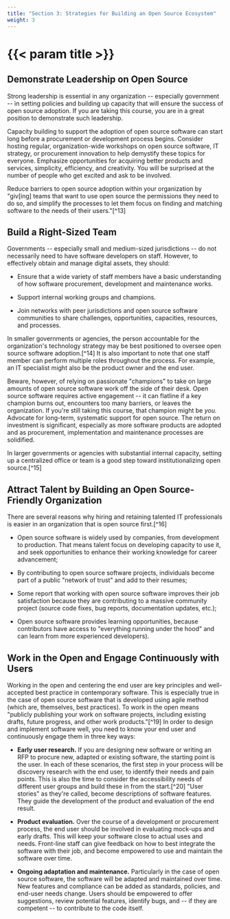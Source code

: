 ```yaml
---
title: "Section 3: Strategies for Building an Open Source Ecosystem"
weight: 3
---
```


# {{< param title >}}

## Demonstrate Leadership on Open Source

Strong leadership is essential in any organization -- especially government -- in setting policies and building up capacity that will ensure the success of open source adoption. If you are taking this course, you are in a great position to demonstrate such leadership.

Capacity building to support the adoption of open source software can start long before a procurement or development process begins. Consider hosting regular, organization-wide workshops on open source software, IT strategy, or procurement innovation to help demystify these topics for everyone. Emphasize opportunities for acquiring better products and services, simplicity, efficiency, and creativity. You will be surprised at the number of people who get excited and ask to be involved.

Reduce barriers to open source adoption within your organization by "giv\[ing\] teams that want to use open source the permissions they need to do so, and simplify the processes to let them focus on finding and matching software to the needs of their users."[^13]

## Build a Right-Sized Team

Governments -- especially small and medium-sized jurisdictions -- do not necessarily need to have software developers on staff. However, to effectively obtain and manage digital assets, they should:

- Ensure that a wide variety of staff members have a basic understanding of how software procurement, development and maintenance works.

- Support internal working groups and champions.

- Join networks with peer jurisdictions and open source software communities to share challenges, opportunities, capacities, resources, and processes.

In smaller governments or agencies, the person accountable for the organization's technology strategy may be best positioned to oversee open source software adoption.[^14] It is also important to note that one staff member can perform multiple roles throughout the process. For example, an IT specialist might also be the product owner and the end user.

Beware, however, of relying on passionate "champions" to take on large amounts of open source software work off the side of their desk. Open source software requires active engagement -- it can flatline if a key champion burns out, encounters too many barriers, or leaves the organization. If you're still taking this course, that champion might be *you.* Advocate for long-term, systematic support for open source. The return on investment is significant, especially as more software products are adopted and as procurement, implementation and maintenance processes are solidified.

In larger governments or agencies with substantial internal capacity, setting up a centralized office or team is a good step toward institutionalizing open source.[^15]

## Attract Talent by Building an Open Source-Friendly Organization

There are several reasons why hiring and retaining talented IT professionals is easier in an organization that is open source first.[^16]

- Open source software is widely used by companies, from development to production. That means talent focus on developing capacity to use it, and seek opportunities to enhance their working knowledge for career advancement;

- By contributing to open source software projects, individuals become part of a public "network of trust" and add to their resumes;

- Some report that working with open source software improves their job satisfaction because they are contributing to a massive community project (source code fixes, bug reports, documentation updates, etc.);

- Open source software provides learning opportunities, because contributors have access to "everything running under the hood" and can learn from more experienced developers).

## Work in the Open and Engage Continuously with Users

Working in the open and centering the end user are key principles and well-accepted best practice in contemporary software. This is especially true in the case of open source software that is developed using agile method (which are, themselves, best practices). To work in the open means "publicly publishing your work on software projects, including existing drafts, future progress, and other work products."[^19] In order to design and implement software well, you need to know your end user and continuously engage them in three key ways:

- **Early user research.** If you are designing new software or writing an RFP to procure new, adapted or existing software, the starting point is the user. In each of these scenarios, the first step in your process will be discovery research with the end user, to identify their needs and pain points. This is also the time to consider the accessibility needs of different user groups and build these in from the start.[^20] "User stories" as they're called, become descriptions of software features. They guide the development of the product and evaluation of the end result.

- **Product evaluation.** Over the course of a development or procurement process, the end user should be involved in evaluating mock-ups and early drafts. This will keep your software close to actual uses and needs. Front-line staff can give feedback on how to best integrate the software with their job, and become empowered to use and maintain the software over time.

- **Ongoing adaptation and maintenance.** Particularly in the case of open source software, the software will be adapted and maintained over time. New features and compliance can be added as standards, policies, and end-user needs change. Users should be empowered to offer suggestions, review potential features, identify bugs, and -- if they are competent -- to contribute to the code itself.
